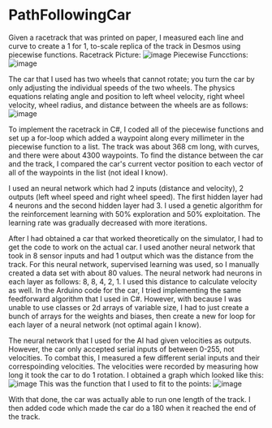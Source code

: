 # PathFollowingCar
Given a racetrack that was printed on paper, I measured each line and curve to create a 1 for 1, to-scale replica of the track in Desmos using piecewise functions.
Racetrack Picture: ![image](https://user-images.githubusercontent.com/55565946/206883166-84b480f3-90d2-4561-bd39-b16742129efb.png)
Piecewise Funcctions: ![image](https://user-images.githubusercontent.com/55565946/206883175-650182bc-10e8-4b13-a08d-d0ad042ded38.png)

The car that I used has two wheels that cannot rotate; you turn the car by only adjusting the individual speeds of the two wheels. The physics equations relating angle and position to left wheel velocity, right wheel velocity, wheel radius, and distance between the wheels are as follows: ![image](https://user-images.githubusercontent.com/55565946/206883215-92d7e80a-5f26-48e0-9e09-3fde33605f3d.png)

To implement the racetrack in C#, I coded all of the piecewise functions and set up a for-loop which added a waypoint along every millimeter in the piecewise function to a list. The track was about 368 cm long, with curves, and there were about 4300 waypoints. To find the distance between the car and the track, I compared the car's current vector position to each vector of all of the waypoints in the list (not ideal I know).

I used an neural network which had 2 inputs (distance and velocity), 2 outputs (left wheel speed and right wheel speed). The first hidden layer had 4 neurons and the second hidden layer had 3. I used a genetic algorithm for the reinforcement learning with 50% exploration and 50% exploitation. The learning rate was gradually decreased with more iterations.

After I had obtained a car that worked theoretically on the simulator, I had to get the code to work on the actual car. I used another neural network that took in 8 sensor inputs and had 1 output which was the distance from the track. For this neural network, supervised learning was used, so I manually created a data set with about 80 values. The neural network had neurons in each layer as follows: 8, 8, 4, 2, 1. I used this distance to calculate velocity as well. In the Arduino code for the car, I tried implementing the same feedforward algorithm that I used in C#. However, with because I was unable to use classes or 2d arrays of variable size, I had to just create a bunch of arrays for the weights and biases, then create a new for loop for each layer of a neural network (not optimal again I know).

The neural network that I used for the AI had given velocities as outputs. However, the car only accepted serial inputs of between 0-255, not velocities. To combat this, I measured a few different serial inputs and their correspoinding velocities. The velocities were recorded by measuring how long it took the car to do 1 rotation. I obtained a graph which looked like this: ![image](https://user-images.githubusercontent.com/55565946/206883567-9aa354f7-0f90-4cd7-997a-1b50988ec909.png)
This was the function that I used to fit to the points: ![image](https://user-images.githubusercontent.com/55565946/206883579-0d787cea-5778-4f90-9262-12f3d4de81f6.png)

With that done, the car was actually able to run one length of the track. I then added code which made the car do a 180 when it reached the end of the track.
